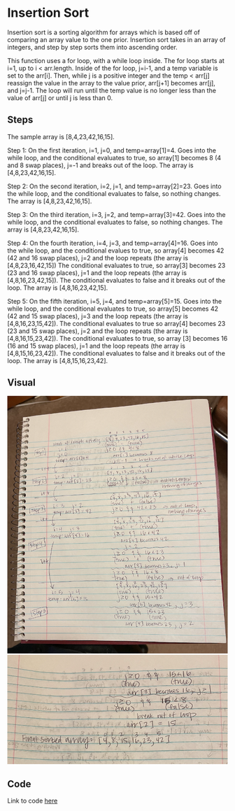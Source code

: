 # Insertion Sort

Insertion sort is a sorting algorithm for arrays which is based off of comparing an array value to the one prior. Insertion sort takes in an array of integers, and step by step sorts them into ascending order.

This function uses a for loop, with a while loop inside. The for loop starts at i=1, up to i < arr.length. Inside of the for loop, j=i-1, and a temp variable is set to the arr[i]. Then, while j is a positive integer and the temp < arr[j] reassign the value in the array to the value prior, arr[j+1] becomes arr[j], and j=j-1. The loop will run until the temp value is no longer less than the value of arr[j] or until j is less than 0.

## Steps

The sample array is [8,4,23,42,16,15].

Step 1: On the first iteration, i=1, j=0, and temp=array[1]=4. Goes into the while loop, and the conditional evaluates to true, so array[1] becomes 8 (4 and 8 swap places), j=-1 and breaks out of the loop. The array is [4,8,23,42,16,15].

Step 2: On the second iteration, i=2, j=1, and temp=array[2]=23. Goes into the while loop, and the conditional evaluates to false, so nothing changes. The array is [4,8,23,42,16,15].

Step 3: On the third iteration, i=3, j=2, and temp=array[3]=42. Goes into the while loop, and the conditional evaluates to false, so nothing changes. The array is [4,8,23,42,16,15].

Step 4: On the fourth iteration, i=4, j=3, and temp=array[4]=16. Goes into the while loop, and the conditional evalues to true, so array[4] becomes 42 (42 and 16 swap places), j=2 and the loop repeats (the array is [4,8,23,16,42,15]) The conditional evaluates to true, so array[3] becomes 23 (23 and 16 swap places), j=1 and the loop repeats (the array is [4,8,16,23,42,15]). The conditional evaluates to false and it breaks out of the loop. The array is [4,8,16,23,42,15].

Step 5: On the fifth iteration, i=5, j=4, and temp=array[5]=15. Goes into the while loop, and the conditional evaluates to true, so array[5] becomes 42 (42 and 15 swap places), j=3 and the loop repeats (the array is [4,8,16,23,15,42]). The conditional evaluates to true so array[4] becomes 23 (23 and 15 swap places), j=2 and the loop repeats (the array is [4,8,16,15,23,42]). The conditional evaluates to true, so array [3] becomes 16 (16 and 15 swap places), j=1 and the loop repeats (the array is [4,8,15,16,23,42]). The conditional evaluates to false and it breaks out of the loop. The array is [4,8,15,16,23,42].

## Visual

![image1](assets/insertion1.png)
![image1](assets/insertion2.png)

## Code

Link to code [here](insertionSort.js)

